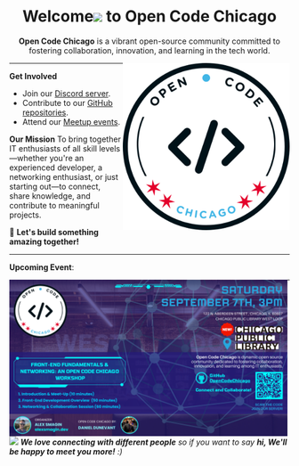 **<h1 align="center">Welcome<span><img src="https://media.giphy.com/media/hvRJCLFzcasrR4ia7z/giphy.gif" width="30px"/></span> to Open Code Chicago</h1>**

<p align="center"><b>Open Code Chicago</b> is a vibrant open-source community committed to fostering collaboration, innovation, and learning in the tech world.
</p>

<img
  align="right"
  width="300"
  src="../images/logo.png"
  alt="Open Code Chicago official logo"
/>

---

**Get Involved**
- Join our [Discord server](https://discord.gg/t6MGsCqdFX).
- Contribute to our [GitHub repositories](https://github.com/OpenCodeChicago).
- Attend our [Meetup events](https://www.meetup.com/open-code-chicago).

**Our Mission**
To bring together IT enthusiasts of all skill levels—whether you're an experienced developer, a networking enthusiast, or just starting out—to connect, share knowledge, and contribute to meaningful projects.

🚀 **Let's build something amazing together!**

---

**Upcoming Event**:

<div>
  <img
  align="left"
  width="500"
  src="../images/september7th.png"
  alt="Upcoming Open Code Chicago event"
/>
</div>

---

<img src="https://media.giphy.com/media/LnQjpWaON8nhr21vNW/giphy.gif" width="60"> <em><b>We love connecting with different people</b> so if you want to say <b>hi, We'll be happy to meet you more!</b> :)</em>
